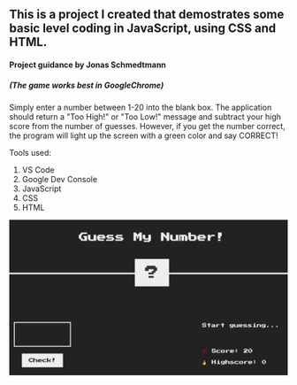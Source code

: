 ## This is a project I created that demostrates some basic level coding in JavaScript, using CSS and HTML.

#### Project guidance by Jonas Schmedtmann

##### (The game works best in GoogleChrome)

Simply enter a number between 1-20 into the blank box. The application should return a "Too High!" or "Too Low!" message and subtract your high score from the number of guesses. However, if you get the number correct, the program will light up the screen with a green color and say CORRECT!

Tools used:

1. VS Code
2. Google Dev Console
3. JavaScript
4. CSS
5. HTML

![guessNumber](Guess_Number.png)
